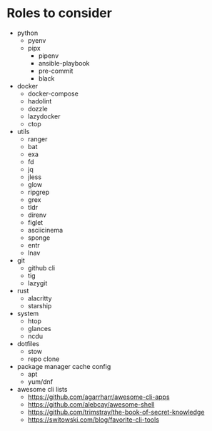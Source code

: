 # Roles to consider

- python
  - pyenv
  - pipx
    - pipenv
    - ansible-playbook
    - pre-commit
    - black
- docker
  - docker-compose
  - hadolint
  - dozzle
  - lazydocker
  - ctop
- utils
  - ranger
  - bat
  - exa
  - fd
  - jq
  - jless
  - glow
  - ripgrep
  - grex
  - tldr
  - direnv
  - figlet
  - asciicinema
  - sponge
  - entr
  - lnav
- git
  - github cli
  - tig
  - lazygit
- rust
  - alacritty
  - starship
- system
  - htop
  - glances
  - ncdu
- dotfiles
  - stow
  - repo clone
- package manager cache config
  - apt
  - yum/dnf
- awesome cli lists
  - https://github.com/agarrharr/awesome-cli-apps
  - https://github.com/alebcay/awesome-shell
  - https://github.com/trimstray/the-book-of-secret-knowledge
  - https://switowski.com/blog/favorite-cli-tools
